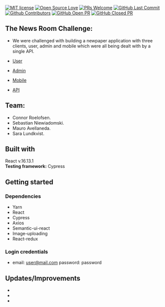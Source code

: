 [![MIT license](https://img.shields.io/badge/License-MIT-blue.svg)](https://lbesson.mit-license.org/)
[![Open Source Love](https://badges.frapsoft.com/os/v1/open-source.svg?v=103)](https://github.com/grconnor)
[![PRs Welcome](https://img.shields.io/badge/PRs-welcome-brightgreen.svg?style=flat-square)](http://makeapullrequest.com)
[![GitHub Last Commit](https://img.shields.io/github/last-commit/grconnor/mobile_el_gaucho_nyheter?color=blueviolet&style=flat-square)](https://github.com/grconnor/mobile_el_gaucho_nyheter)
[![Github Contributors](https://img.shields.io/github/contributors/grconnor/mobile_el_gaucho_nyheter?color=blueviolet&style=flat-square)](https://github.com/grconnor/mobile_el_gaucho_nyheter/graphs/contributors)
[![GitHub Open PR](https://img.shields.io/github/issues-pr/grconnor/client_admin_el_gaucho_nyheter?color=blueviolet&style=flat-square)](https://github.com/grconnor/client_admin_el_gaucho_nyheter/pulls)
[![GitHub Closed PR](https://img.shields.io/github/issues-pr-closed/grconnor/mobile_el_gaucho_nyheter?color=blueviolet&style=flat-square)](https://github.com/grconnor/mobile_el_gaucho_nyheter/pulls)

## The News Room Challenge:

- We were challenged with building a newpaper application with three clients, user, admin and mobile which were all being dealt with by a single API.

- [User](https://github.com/grconnor/client_user_el_gaucho_nyheter)
- [Admin](https://github.com/grconnor/client_admin_el_gaucho_nyheter)
- [Mobile](https://github.com/grconnor/mobile_el_gaucho_nyheter)
- [API](https://github.com/grconnor/api_el_gaucho_nyheter)

## Team:

- Connor Roelofsen.
- Sebastian Niewiadomski.
- Mauro Avellaneda.
- Sara Lundkvist.

## Built with

React v.16.13.1 </br>
**Testing framework:** Cypress

## Getting started

### Dependencies

- Yarn
- React
- Cypress
- Axios
- Semantic-ui-react
- Image-uploading
- React-redux

### Login credentials

- email: user@mail.com password: password

## Updates/Improvements

- 
- 
- 
